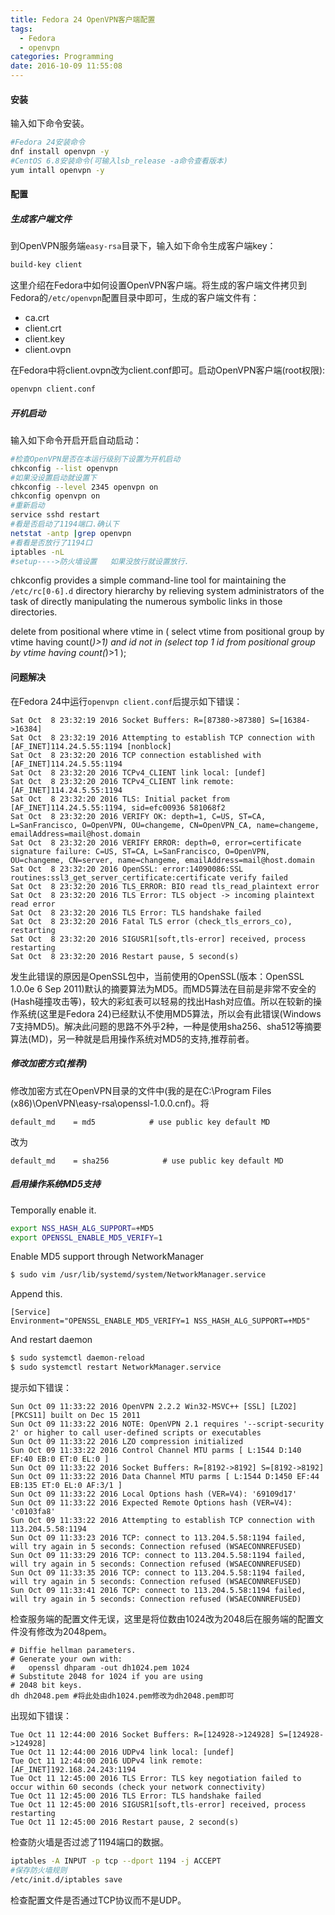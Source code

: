 ```yaml
---
title: Fedora 24 OpenVPN客户端配置
tags:
  - Fedora
  - openvpn
categories: Programming
date: 2016-10-09 11:55:08
---
```


#### 安装

输入如下命令安装。

```Bash
#Fedora 24安装命令
dnf install openvpn -y
#CentOS 6.8安装命令(可输入lsb_release -a命令查看版本)
yum intall openvpn -y
```

#### 配置

##### 生成客户端文件

到OpenVPN服务端<code>easy-rsa</code>目录下，输入如下命令生成客户端key：

```Bash
build-key client
```

这里介绍在Fedora中如何设置OpenVPN客户端。将生成的客户端文件拷贝到Fedora的<code>/etc/openvpn</code>配置目录中即可，生成的客户端文件有：

* ca.crt
* client.crt
* client.key
* client.ovpn

在Fedora中将client.ovpn改为client.conf即可。启动OpenVPN客户端(root权限):

```Bash
openvpn client.conf
```

<!-- more -->

##### 开机启动

输入如下命令开启开启自动启动：

```Bash
#检查OpenVPN是否在本运行级别下设置为开机启动
chkconfig --list openvpn
#如果没设置启动就设置下
chkconfig --level 2345 openvpn on
chkconfig openvpn on
#重新启动
service sshd restart
#看是否启动了1194端口.确认下
netstat -antp |grep openvpn
#看看是否放行了1194口
iptables -nL
#setup---->防火墙设置   如果没放行就设置放行.
```

chkconfig provides a simple command-line tool for maintaining the <code>/etc/rc[0-6].d</code> directory  hierarchy by relieving system administrators of the task of directly manipulating the numerous symbolic links in those directories.


delete from positional where vtime in ( select vtime from positional group by vtime having count(*)>1) and id not in (select top 1 id from positional group by vtime having count(*)>1 );



#### 问题解决

在Fedora 24中运行<code>openvpn client.conf</code>后提示如下错误：

```
Sat Oct  8 23:32:19 2016 Socket Buffers: R=[87380->87380] S=[16384->16384]
Sat Oct  8 23:32:19 2016 Attempting to establish TCP connection with [AF_INET]114.24.5.55:1194 [nonblock]
Sat Oct  8 23:32:20 2016 TCP connection established with [AF_INET]114.24.5.55:1194
Sat Oct  8 23:32:20 2016 TCPv4_CLIENT link local: [undef]
Sat Oct  8 23:32:20 2016 TCPv4_CLIENT link remote: [AF_INET]114.24.5.55:1194
Sat Oct  8 23:32:20 2016 TLS: Initial packet from [AF_INET]114.24.5.55:1194, sid=efc00936 581068f2
Sat Oct  8 23:32:20 2016 VERIFY OK: depth=1, C=US, ST=CA, L=SanFrancisco, O=OpenVPN, OU=changeme, CN=OpenVPN_CA, name=changeme, emailAddress=mail@host.domain
Sat Oct  8 23:32:20 2016 VERIFY ERROR: depth=0, error=certificate signature failure: C=US, ST=CA, L=SanFrancisco, O=OpenVPN, OU=changeme, CN=server, name=changeme, emailAddress=mail@host.domain
Sat Oct  8 23:32:20 2016 OpenSSL: error:14090086:SSL routines:ssl3_get_server_certificate:certificate verify failed
Sat Oct  8 23:32:20 2016 TLS_ERROR: BIO read tls_read_plaintext error
Sat Oct  8 23:32:20 2016 TLS Error: TLS object -> incoming plaintext read error
Sat Oct  8 23:32:20 2016 TLS Error: TLS handshake failed
Sat Oct  8 23:32:20 2016 Fatal TLS error (check_tls_errors_co), restarting
Sat Oct  8 23:32:20 2016 SIGUSR1[soft,tls-error] received, process restarting
Sat Oct  8 23:32:20 2016 Restart pause, 5 second(s)
```

发生此错误的原因是OpenSSL包中，当前使用的OpenSSL(版本：OpenSSL 1.0.0e 6 Sep 2011)默认的摘要算法为MD5。而MD5算法在目前是非常不安全的(Hash碰撞攻击等)，较大的彩虹表可以轻易的找出Hash对应值。所以在较新的操作系统(这里是Fedora 24)已经默认不使用MD5算法，所以会有此错误(Windows 7支持MD5)。解决此问题的思路不外乎2种，一种是使用sha256、sha512等摘要算法(MD)，另一种就是启用操作系统对MD5的支持,推荐前者。

##### 修改加密方式(推荐)

修改加密方式在OpenVPN目录的文件中(我的是在C:\Program Files (x86)\OpenVPN\easy-rsa\openssl-1.0.0.cnf)。将

```
default_md    = md5            # use public key default MD
```

改为

```
default_md    = sha256            # use public key default MD
```

##### 启用操作系统MD5支持

Temporally enable it.

```Bash
export NSS_HASH_ALG_SUPPORT=+MD5
export OPENSSL_ENABLE_MD5_VERIFY=1
```

Enable MD5 support through NetworkManager

```Bash
$ sudo vim /usr/lib/systemd/system/NetworkManager.service
```

Append this.

```
[Service]
Environment="OPENSSL_ENABLE_MD5_VERIFY=1 NSS_HASH_ALG_SUPPORT=+MD5"
```

And restart daemon

```Bash
$ sudo systemctl daemon-reload
$ sudo systemctl restart NetworkManager.service
```

提示如下错误：

```
Sun Oct 09 11:33:22 2016 OpenVPN 2.2.2 Win32-MSVC++ [SSL] [LZO2] [PKCS11] built on Dec 15 2011
Sun Oct 09 11:33:22 2016 NOTE: OpenVPN 2.1 requires '--script-security 2' or higher to call user-defined scripts or executables
Sun Oct 09 11:33:22 2016 LZO compression initialized
Sun Oct 09 11:33:22 2016 Control Channel MTU parms [ L:1544 D:140 EF:40 EB:0 ET:0 EL:0 ]
Sun Oct 09 11:33:22 2016 Socket Buffers: R=[8192->8192] S=[8192->8192]
Sun Oct 09 11:33:22 2016 Data Channel MTU parms [ L:1544 D:1450 EF:44 EB:135 ET:0 EL:0 AF:3/1 ]
Sun Oct 09 11:33:22 2016 Local Options hash (VER=V4): '69109d17'
Sun Oct 09 11:33:22 2016 Expected Remote Options hash (VER=V4): 'c0103fa8'
Sun Oct 09 11:33:22 2016 Attempting to establish TCP connection with 113.204.5.58:1194
Sun Oct 09 11:33:23 2016 TCP: connect to 113.204.5.58:1194 failed, will try again in 5 seconds: Connection refused (WSAECONNREFUSED)
Sun Oct 09 11:33:29 2016 TCP: connect to 113.204.5.58:1194 failed, will try again in 5 seconds: Connection refused (WSAECONNREFUSED)
Sun Oct 09 11:33:35 2016 TCP: connect to 113.204.5.58:1194 failed, will try again in 5 seconds: Connection refused (WSAECONNREFUSED)
Sun Oct 09 11:33:41 2016 TCP: connect to 113.204.5.58:1194 failed, will try again in 5 seconds: Connection refused (WSAECONNREFUSED)
```

检查服务端的配置文件无误，这里是将位数由1024改为2048后在服务端的配置文件没有修改为2048pem。

```
# Diffie hellman parameters.
# Generate your own with:
#   openssl dhparam -out dh1024.pem 1024
# Substitute 2048 for 1024 if you are using
# 2048 bit keys.
dh dh2048.pem #将此处由dh1024.pem修改为dh2048.pem即可
```
出现如下错误：

```
Tue Oct 11 12:44:00 2016 Socket Buffers: R=[124928->124928] S=[124928->124928]
Tue Oct 11 12:44:00 2016 UDPv4 link local: [undef]
Tue Oct 11 12:44:00 2016 UDPv4 link remote: [AF_INET]192.168.24.243:1194
Tue Oct 11 12:45:00 2016 TLS Error: TLS key negotiation failed to occur within 60 seconds (check your network connectivity)
Tue Oct 11 12:45:00 2016 TLS Error: TLS handshake failed
Tue Oct 11 12:45:00 2016 SIGUSR1[soft,tls-error] received, process restarting
Tue Oct 11 12:45:00 2016 Restart pause, 2 second(s)
```

检查防火墙是否过滤了1194端口的数据。

```Bash
iptables -A INPUT -p tcp --dport 1194 -j ACCEPT
#保存防火墙规则
/etc/init.d/iptables save
```

检查配置文件是否通过TCP协议而不是UDP。
